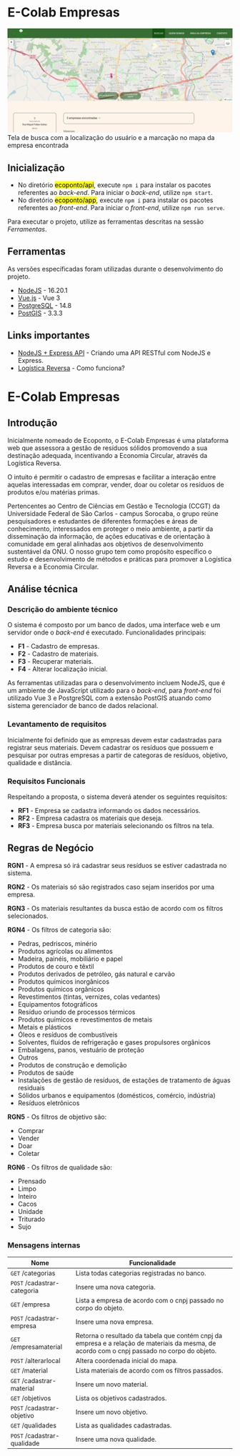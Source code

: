 # E-Colab Empresas
<fig>
<img src="ecolab_empresas_sample.png" alt="Uma imagem relacionada ao projeto">
<figcaption>Tela de busca com a localização do usuário e a marcação no mapa da empresa encontrada</figcaption>
</fig>

## Inicialização
* No diretório <mark>ecoponto/api</mark>, execute `npm i` para instalar os pacotes referentes ao *back-end*. Para iniciar o *back-end*, utilize `npm start`.
* No diretório <mark>ecoponto/app</mark>, execute `npm i` para instalar os pacotes referentes ao *front-end*. Para iniciar o *front-end*, utilize `npm run serve`.

Para executar o projeto, utilize as ferramentas descritas na sessão *Ferramentas*.

## Ferramentas
As versões específicadas foram utilizadas durante o desenvolvimento do projeto.
* [NodeJS](https://nodejs.org/en) - 16.20.1
* [Vue.js](https://vuejs.org/) - Vue 3
* [PostgreSQL](https://www.postgresql.org/) - 14.8
* [PostGIS](https://postgis.net/) - 3.3.3


## Links importantes
* [NodeJS + Express API](https://medium.com/xp-inc/https-medium-com-tiago-jlima-developer-criando-uma-api-restful-com-nodejs-e-express-9cc1a2c9d4d8) -  Criando uma API RESTful com NodeJS e Express.
* [Logística Reversa](https://www.sinir.gov.br/perfis/logistica-reversa/) - 
Como funciona?
# E-Colab Empresas

## Introdução

Inicialmente nomeado de Ecoponto, o E-Colab Empresas é uma plataforma web que assessora a gestão de resíduos sólidos promovendo a sua destinação adequada, incentivando a Economia Circular, através da Logística Reversa.

O intuito é permitir o cadastro de empresas e facilitar a interação entre aquelas interessadas em comprar, vender, doar ou coletar os resíduos de produtos e/ou matérias primas.

Pertencentes ao Centro de Ciências em Gestão e Tecnologia (CCGT) da Universidade Federal de São Carlos - campus Sorocaba, o grupo reúne pesquisadores e estudantes de diferentes formações e áreas de conhecimento, interessados em proteger o meio ambiente, a partir da disseminação da informação, de ações educativas e de orientação à comunidade em geral alinhadas aos objetivos de desenvolvimento sustentável da ONU. O nosso grupo tem como propósito específico o estudo e desenvolvimento de métodos e práticas para promover a Logística Reversa e a Economia Circular.

## Análise técnica

### Descrição do ambiente técnico

O sistema é composto por um banco de dados, uma interface web e um servidor onde o *back-end* é executado. Funcionalidades principais:

* **F1** - Cadastro de empresas.
* **F2** - Cadastro de materiais.
* **F3** - Recuperar materiais.
* **F4** - Alterar localização inicial.

As ferramentas utilizadas para o desenvolvimento incluem NodeJS, que é um ambiente de JavaScript utilizado para o *back-end*, para *front-end* foi utilizado Vue 3 e PostgreSQL com a extensão PostGIS atuando como sistema gerenciador de banco de dados relacional.

### Levantamento de requisitos  
Inicialmente foi definido que as empresas devem estar cadastradas para registrar seus materiais. Devem cadastrar os resíduos que possuem e pesquisar por outras empresas a partir de categoras de resíduos, objetivo, qualidade e distância.
### Requisitos Funcionais
Respeitando a proposta, o sistema deverá atender os seguintes requisitos:

* **RF1** - Empresa se cadastra informando os dados necessários.
* **RF2** - Empresa cadastra os materiais que deseja.
* **RF3** - Empresa busca por materiais selecionando os filtros na tela.

## Regras de Negócio

**RGN1** -  A empresa só irá cadastrar seus resíduos se estiver cadastrada no sistema.  

**RGN2** -  Os materiais só são registrados caso sejam inseridos por uma empresa.

**RGN3** -  Os materiais resultantes da busca estão de acordo com os filtros selecionados.

**RGN4** -  Os filtros de categoria são:
* Pedras, pedriscos, minério
* Produtos agrícolas ou alimentos
* Madeira, painéis, mobiliário e papel
* Produtos de couro e têxtil
* Produtos derivados de petróleo, gás natural e carvão
* Produtos químicos inorgânicos
* Produtos químicos orgânicos
* Revestimentos (tintas, vernizes, colas vedantes)
* Equipamentos fotográficos
* Resíduo oriundo de processos térmicos
* Produtos químicos e revestimentos de metais
* Metais e plásticos
* Óleos e resíduos de combustíveis
* Solventes, fluídos de refrigeração e gases propulsores orgânicos
* Embalagens, panos, vestuário de proteção
* Outros
* Produtos de construção e demolição
* Produtos de saúde
* Instalações de gestão de resíduos, de estações de tratamento de águas residuais
* Sólidos urbanos e equipamentos (domésticos, comércio, indústria)
* Resíduos eletrônicos

**RGN5** -  Os filtros de objetivo são:
* Comprar
* Vender
* Doar
* Coletar

**RGN6** -  Os filtros de qualidade são:
* Prensado
* Limpo
* Inteiro
* Cacos
* Unidade
* Triturado
* Sujo

### Mensagens internas

| Nome | Funcionalidade|
|------|--------------|
|```GET``` /categorias|Lista todas categorias registradas no banco.|
|```POST``` /cadastrar-categoria|Insere uma nova categoria.|
|```GET``` /empresa|Lista a empresa de acordo com o cnpj passado no corpo do objeto.|
|```POST``` /cadastrar-empresa|Insere uma nova empresa.|
|```GET``` /empresamaterial|Retorna o resultado da tabela que contém cnpj da empresa e a relação de materiais da mesma, de acordo com o cnpj passado no corpo do objeto.|
|```POST``` /alterarlocal|Altera coordenada inicial do mapa.|
|```GET``` /material|Lista materiais de acordo com os filtros passados.|
|```GET``` /cadastrar-material|Insere um novo material.|
|```GET``` /objetivos|Lista os objetivos cadastrados.|
|```POST``` /cadastrar-objetivo|Insere um novo objetivo.|
|```GET``` /qualidades|Lista as qualidades cadastradas.|
|```POST``` /cadastrar-qualidade|Insere uma nova qualidade.|